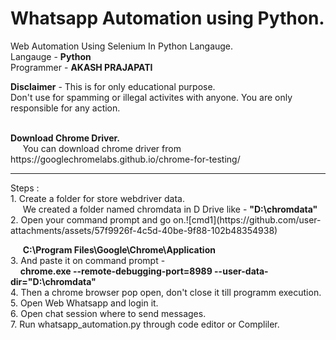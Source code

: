 # Whatsapp Automation using Python.
Web Automation Using Selenium In Python Langauge.
<br>
Langauge - <b>Python</b>
<br>
Programmer - <b>AKASH PRAJAPATI</b>

<b>Disclaimer</b> - This is for only educational purpose.<br>
Don't use for spamming or illegal activites with anyone. You are only responsible for any action.

<br>
<b>Download Chrome Driver.</b><br>
&nbsp;&nbsp;&nbsp;&nbsp;&nbsp;You can download chrome driver from https://googlechromelabs.github.io/chrome-for-testing/

<hr>
Steps : <br>
1. Create a folder for store webdriver data.<br>
&nbsp;&nbsp;&nbsp;&nbsp&nbsp;We created a folder named chromdata in D Drive like - <b>"D:\chromdata"</b><br>
2. Open your command prompt and go on.![cmd1](https://github.com/user-attachments/assets/57f9926f-4c5d-40be-9f88-102b48354938)


&nbsp;&nbsp;&nbsp;&nbsp;&nbsp;<b>C:\Program Files\Google\Chrome\Application</b><br>
3. And paste it on command prompt - <br>&nbsp;&nbsp;&nbsp;&nbsp;<b>chrome.exe --remote-debugging-port=8989 --user-data-dir="D:\chromdata"</b><br>
4. Then a chrome browser pop open, don't close it till programm execution.<br>
5. Open Web Whatsapp and login it.<br>
6. Open chat session where to send messages.<br>
7. Run whatsapp_automation.py through code editor or Compliler.
